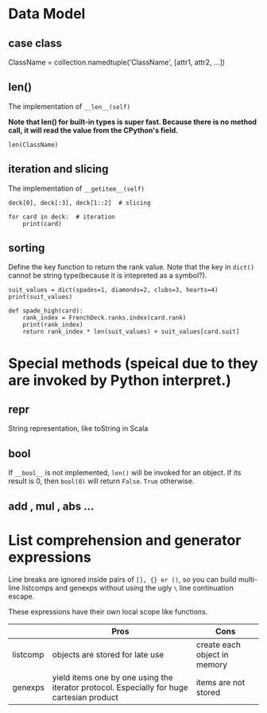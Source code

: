 # Data Model

## case class
ClassName = collection.namedtuple('ClassName', [attr1, attr2, ...])

## len()
The implementation of `__len__(self)` 

**Note that len() for built-in types is super fast. Because there is no method call, it will read the value from the CPython's field.**

	len(ClassName)

## iteration and slicing
The implementation of `__getitem__(self)`
	
	deck[0], deck[:3], deck[1::2]  # slicing
	  
	for card in deck:  # iteration
		print(card)

## sorting
Define the key function to return the rank value. Note that the key in `dict()` cannot be string type(because it is intepreted as a symbol?).

	suit_values = dict(spades=1, diamonds=2, clubs=3, hearts=4)
	print(suit_values)
     
	def spade_high(card):
		rank_index = FrenchDeck.ranks.index(card.rank)
		print(rank_index)
		return rank_index * len(suit_values) + suit_values[card.suit]

# Special methods (speical due to they are invoked by Python interpret.)
## __repr__
String representation, like toString in Scala

## __bool__
If `__bool__` is not implemented, `len()` will be invoked for an object. If its result is 0, then `bool(0)` will return `False`. `True` otherwise.

## __add__ , __mul__ , __abs__ ...

# List comprehension and generator expressions
Line breaks are ignored inside pairs of `[], {} or ()`, so you can build multi-line listcomps and genexps without using the ugly `\` line continuation escape.

These expressions have their own local scope like functions.

|   | Pros | Cons|
--- | --- | ---
| listcomp | objects are stored for late use | create each object in memory |
| genexps | yield items one by one using the iterator protocol. Especially for huge cartesian product | items are not stored |